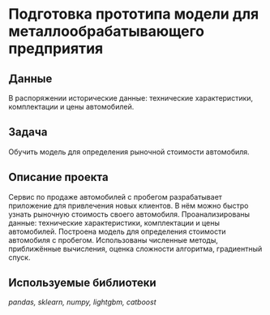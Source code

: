 # Подготовка прототипа модели для металлообрабатывающего предприятия

## Данные

В распоряжении исторические данные: технические характеристики, комплектации и цены автомобилей.

## Задача

Обучить модель для определения рыночной стоимости автомобиля.

## Описание проекта
Сервис по продаже автомобилей с пробегом разрабатывает приложение для привлечения новых клиентов. В нём можно быстро узнать рыночную стоимость своего автомобиля. 
Проанализированы данные: технические характеристики, комплектации и цены автомобилей. Построена модель для определения стоимости автомобиля с пробегом.
Использованы численные методы, приближённые вычисления, оценка сложности алгоритма, градиентный спуск.

## Используемые библиотеки
*pandas, sklearn, numpy, lightgbm, catboost*
